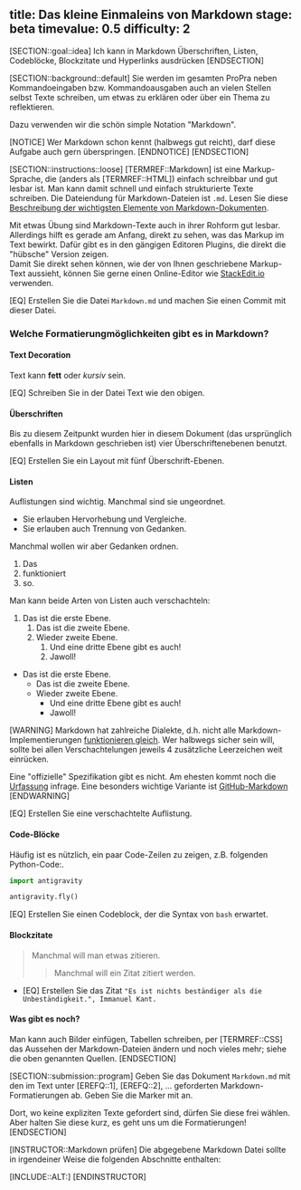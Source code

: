 title: Das kleine Einmaleins von Markdown
stage: beta
timevalue: 0.5
difficulty: 2
---

[SECTION::goal::idea]
Ich kann in Markdown Überschriften, Listen, Codeblöcke, Blockzitate
und Hyperlinks ausdrücken
[ENDSECTION]


[SECTION::background::default]
Sie werden im gesamten ProPra neben Kommandoeingaben bzw. Kommandoausgaben 
auch an vielen Stellen selbst Texte schreiben, um etwas zu erklären 
oder über ein Thema zu reflektieren.

Dazu verwenden wir die schön simple Notation "Markdown".

[NOTICE]
Wer Markdown schon kennt (halbwegs gut reicht), 
darf diese Aufgabe auch gern überspringen.
[ENDNOTICE]
[ENDSECTION]


[SECTION::instructions::loose]
[TERMREF::Markdown] ist eine Markup-Sprache, die (anders als [TERMREF::HTML]) 
einfach schreibbar und gut lesbar ist.
Man kann damit schnell und einfach strukturierte Texte schreiben. 
Die Dateiendung für Markdown-Dateien ist `.md`.
Lesen Sie diese
[Beschreibung der wichtigsten Elemente von Markdown-Dokumenten](https://gist.github.com/pixelspencil/87dfff9816e4bf41f5f6e5bf62eebff4).

Mit etwas Übung sind Markdown-Texte auch in ihrer Rohform gut lesbar.
Allerdings hilft es gerade am Anfang, direkt zu sehen, was das Markup im Text bewirkt.
Dafür gibt es in den gängigen Editoren Plugins, die direkt die "hübsche" Version zeigen.  
Damit Sie direkt sehen können, wie der von Ihnen geschriebene Markup-Text aussieht, 
können Sie gerne einen Online-Editor wie [StackEdit.io](https://stackedit.io/) verwenden.

[EQ] Erstellen Sie die Datei `Markdown.md` und machen Sie einen Commit mit dieser Datei.


### Welche Formatierungmöglichkeiten gibt es in Markdown?


#### Text Decoration

Text kann **fett** oder *kursiv* sein.

[EQ] Schreiben Sie in der Datei Text wie den obigen.


#### Überschriften

Bis zu diesem Zeitpunkt wurden hier in diesem Dokument (das ursprünglich ebenfalls in Markdown geschrieben ist)
vier Überschriftenebenen benutzt.

[EQ] Erstellen Sie ein Layout mit fünf Überschrift-Ebenen.


#### Listen

Auflistungen sind wichtig. Manchmal sind sie ungeordnet.

- Sie erlauben Hervorhebung und Vergleiche.
- Sie erlauben auch Trennung von Gedanken.

Manchmal wollen wir aber Gedanken ordnen.

1. Das
2. funktioniert
3. so.

Man kann beide Arten von Listen auch verschachteln:

1. Das ist die erste Ebene.
    1. Das ist die zweite Ebene.
    1. Wieder zweite Ebene.
        1. Und eine dritte Ebene gibt es auch!
        1. Jawoll!

- Das ist die erste Ebene.
    - Das ist die zweite Ebene.
    - Wieder zweite Ebene.
        - Und eine dritte Ebene gibt es auch!
        - Jawoll!

[WARNING]
Markdown hat zahlreiche Dialekte, d.h.
nicht alle Markdown-Implementierungen [funktionieren gleich](https://johnmacfarlane.net/babelmark2/faq.html).
Wer halbwegs sicher sein will, sollte bei allen Verschachtelungen 
jeweils 4 zusätzliche Leerzeichen weit einrücken.

Eine "offizielle" Spezifikation gibt es nicht.
Am ehesten kommt noch die [Urfassung](https://daringfireball.net/projects/markdown/syntax)
infrage.
Eine besonders wichtige Variante ist 
[GitHub-Markdown](https://docs.github.com/en/get-started/writing-on-github)
[ENDWARNING]

[EQ] Erstellen Sie eine verschachtelte Auflistung.


#### Code-Blöcke

Häufig ist es nützlich, ein paar Code-Zeilen zu zeigen, z.B. folgenden Python-Code:.

```python
import antigravity

antigravity.fly()
```

[EQ] Erstellen Sie einen Codeblock, der die Syntax von `bash` erwartet.


#### Blockzitate

> Manchmal will man etwas zitieren.
> > Manchmal will ein Zitat zitiert werden.

- [EQ] Erstellen Sie das Zitat `"Es ist nichts beständiger als die Unbeständigkeit.", Immanuel Kant.`


#### Was gibt es noch?

Man kann auch Bilder einfügen, Tabellen schreiben, 
per [TERMREF::CSS] das Aussehen der Markdown-Dateien ändern
und noch vieles mehr; 
siehe die oben genannten Quellen.
[ENDSECTION]


[SECTION::submission::program]
Geben Sie das Dokument `Markdown.md` mit den im Text unter [EREFQ::1], [EREFQ::2], ...
geforderten Markdown-Formatierungen ab.
Geben Sie die Marker mit an.

Dort, wo keine expliziten Texte gefordert sind, dürfen Sie diese frei wählen. 
Aber halten Sie diese kurz, es geht uns um die Formatierungen!
[ENDSECTION]

[INSTRUCTOR::Markdown prüfen]
Die abgegebene Markdown Datei sollte in irgendeiner Weise die folgenden Abschnitte enthalten:

[INCLUDE::ALT:]
[ENDINSTRUCTOR]